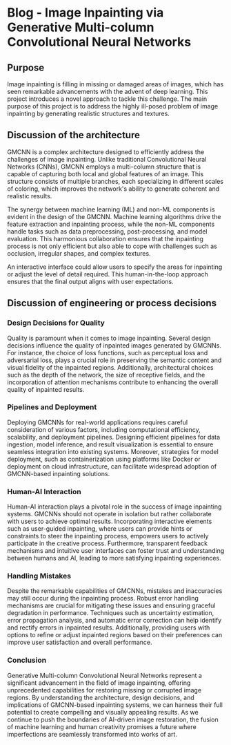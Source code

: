 # Blog - Image Inpainting via Generative Multi-column Convolutional Neural Networks
## Purpose 
Image inpainting is filling in missing or damaged areas of images, which has seen remarkable advancements with the advent of deep learning. This project introduces a novel approach to tackle this challenge. The main purpose of this project is to address the highly ill-posed problem of image inpainting by generating realistic structures and textures.
## Discussion of the architecture 
GMCNN is a complex architecture designed to efficiently address the challenges of image inpainting. Unlike traditional Convolutional Neural Networks (CNNs), GMCNN employs a multi-column structure that is capable of capturing both local and global features of an image. This structure consists of multiple branches, each specializing in different scales of coloring, which improves the network's ability to generate coherent and realistic results.

The synergy between machine learning (ML) and non-ML components is evident in the design of the GMCNN. Machine learning algorithms drive the feature extraction and inpainting process, while the non-ML components handle tasks such as data preprocessing, post-processing, and model evaluation. This harmonious collaboration ensures that the inpainting process is not only efficient but also able to cope with challenges such as occlusion, irregular shapes, and complex textures.

An interactive interface could allow users to specify the areas for inpainting or adjust the level of detail required. This human-in-the-loop approach ensures that the final output aligns with user expectations.
## Discussion of engineering or process decisions 
### Design Decisions for Quality
Quality is paramount when it comes to image inpainting. Several design decisions influence the quality of inpainted images generated by GMCNNs. For instance, the choice of loss functions, such as perceptual loss and adversarial loss, plays a crucial role in preserving the semantic content and visual fidelity of the inpainted regions. Additionally, architectural choices such as the depth of the network, the size of receptive fields, and the incorporation of attention mechanisms contribute to enhancing the overall quality of inpainted results.

### Pipelines and Deployment
Deploying GMCNNs for real-world applications requires careful consideration of various factors, including computational efficiency, scalability, and deployment pipelines. Designing efficient pipelines for data ingestion, model inference, and result visualization is essential to ensure seamless integration into existing systems. Moreover, strategies for model deployment, such as containerization using platforms like Docker or deployment on cloud infrastructure, can facilitate widespread adoption of GMCNN-based inpainting solutions.

### Human-AI Interaction
Human-AI interaction plays a pivotal role in the success of image inpainting systems. GMCNNs should not operate in isolation but rather collaborate with users to achieve optimal results. Incorporating interactive elements such as user-guided inpainting, where users can provide hints or constraints to steer the inpainting process, empowers users to actively participate in the creative process. Furthermore, transparent feedback mechanisms and intuitive user interfaces can foster trust and understanding between humans and AI, leading to more satisfying inpainting experiences.

### Handling Mistakes
Despite the remarkable capabilities of GMCNNs, mistakes and inaccuracies may still occur during the inpainting process. Robust error handling mechanisms are crucial for mitigating these issues and ensuring graceful degradation in performance. Techniques such as uncertainty estimation, error propagation analysis, and automatic error correction can help identify and rectify errors in inpainted results. Additionally, providing users with options to refine or adjust inpainted regions based on their preferences can improve user satisfaction and overall performance.

### Conclusion
Generative Multi-column Convolutional Neural Networks represent a significant advancement in the field of image inpainting, offering unprecedented capabilities for restoring missing or corrupted image regions. By understanding the architecture, design decisions, and implications of GMCNN-based inpainting systems, we can harness their full potential to create compelling and visually appealing results. As we continue to push the boundaries of AI-driven image restoration, the fusion of machine learning and human creativity promises a future where imperfections are seamlessly transformed into works of art.
